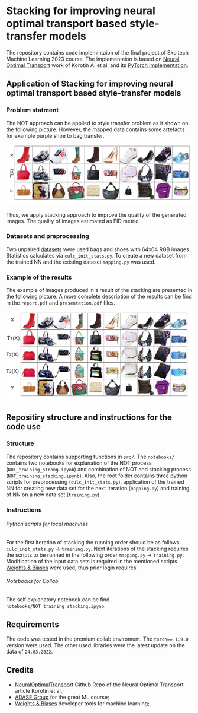 # Stacking for improving neural optimal transport based style-transfer models

The repository contains code implemintaion of the final project of Skoltech Machine Learning 2023 course. The implementaion is based on [Neural Optimal Transport](https://openreview.net/forum?id=d8CBRlWNkqH) work of Korotin A. et al. and its [PyTorch implementation](https://github.com/iamalexkorotin/NeuralOptimalTransport). 

## Application of Stacking for improving neural optimal transport based style-transfer models

### Problem statment 
The NOT approach can be applied to style transfer problem as it shown on the following picture. However, the mapped data contains some artefacts for example purple shoe to bag transfer. 
<p align="center"><img src="pics/1itersb.PNG" width="550" /></p>

Thus, we apply stacking approach to improve the quality of the generated images. The quality of images estimated as FID metric.

### Datasets and preprocessing

Two unpaired [datasets](https://github.com/junyanz/iGAN/blob/master/train_dcgan/README.md) were used bags and shoes with 64x64 RGB images. Statistics calculates via ```culc_init_stats.py```. To create a new dataset from the trained NN and the existing dataset ```mapping.py``` was used. 

### Example of the results

The example of images produced in a result of the stacking are presented in the following picture. A more complete description of the results can be find in the ```report.pdf``` and ```presentation.pdf``` files.

<p align="center"><img src="pics/3stacking.PNG" width="550" /></p>

## Repositiry structure and instructions for the code use
### Structure
The repository contains supporting functions in ```src/```. The ```notebooks/``` contains two notebooks for explanation of the NOT process (```NOT_training_strong.ipynb```) and combination of NOT and stacking process (```NOT_training_stacking.ipynb```). Also, the root folder contains three python scripts for preprocessing (```culc_init_stats.py```), application of the trained NN for creating new data set for the next iteration (```mapping.py```) and training of NN on a new data set (```training.py```).

### Instructions
###### Python scripts for local machines
For the first iteration of stacking the running order should be as follows  ```culc_init_stats.py``` -> ```training.py```. Next iterations of the stacking requires the scripts to be runned in the following order ```mapping.py``` -> ```training.py```. Modification of the input data sets is required in the mentioned scripts. [Weights & Biases](https://wandb.ai) were used, thus prior login requires.

###### Notebooks for Collab
The self explanatory notebook can be find ```notebooks/NOT_training_stacking.ipynb```.

## Requirements
The code was tested in the premium collab enviroment. The `torch== 1.9.0` version were used. The other used libraries were the latest update on the data of `24.03.2022`.

## Credits
- [NeuralOptimalTransport](https://github.com/iamalexkorotin/NeuralOptimalTransport) Github Repo of the Neural Optimal Transport article Korotin et al.;
- [ADASE Group](https://github.com/adasegroup) for the great ML course;
- [Weights & Biases](https://wandb.ai) developer tools for machine learning;
